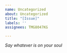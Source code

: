 ```yaml
---
name: Uncategorized
about: Uncategorized
title: "[Issue]"
labels: ''
assignees: TMG8047KG

---
```


*Say whatever is on your soul*
